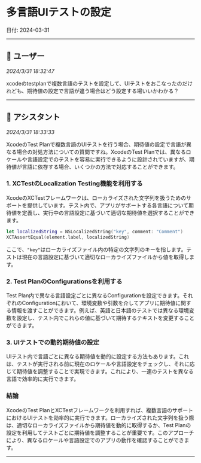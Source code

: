 # 多言語UIテストの設定

日付: 2024-03-31

---

## 👤 ユーザー
*2024/3/31 18:32:47*

xcodeのtestplanで複数言語のテストを設定して、UIテストをおこなったのだけれども、期待値の設定で言語が違う場合はどう設定する場いいかわかる？

---

## 🤖 アシスタント
*2024/3/31 18:33:33*

XcodeのTest Planで複数言語のUIテストを行う場合、期待値の設定で言語が異なる場合の対処方法についての質問ですね。XcodeのTest Planでは、異なるロケールや言語設定でのテストを容易に実行できるように設計されていますが、期待値が言語に依存する場合、いくつかの方法で対応することができます。

### 1. XCTestのLocalization Testing機能を利用する
XcodeのXCTestフレームワークは、ローカライズされた文字列を扱うためのサポートを提供しています。テスト内で、アプリがサポートする各言語について期待値を定義し、実行中の言語設定に基づいて適切な期待値を選択することができます。

```swift
let localizedString = NSLocalizedString("key", comment: "Comment")
XCTAssertEqual(element.label, localizedString)
```

ここで、`"key"`はローカライズファイル内の特定の文字列のキーを指します。テストは現在の言語設定に基づいて適切なローカライズファイルから値を取得します。

### 2. Test PlanのConfigurationsを利用する
Test Plan内で異なる言語設定ごとに異なるConfigurationを設定できます。それぞれのConfigurationにおいて、環境変数や引数を介してアプリに期待値に関する情報を渡すことができます。例えば、英語と日本語のテストでは異なる環境変数を設定し、テスト内でこれらの値に基づいて期待するテキストを変更することができます。

### 3. UIテストでの動的期待値の設定
UIテスト内で言語ごとに異なる期待値を動的に設定する方法もあります。これは、テストが実行される前に現在のロケールや言語設定をチェックし、それに応じて期待値を調整することで実現できます。これにより、一連のテストを異なる言語で効率的に実行できます。

### 結論
XcodeのTest PlanとXCTestフレームワークを利用すれば、複数言語のサポートにおけるUIテストを効率的に実行できます。ローカライズされた文字列を扱う際は、適切なローカライズファイルから期待値を動的に取得するか、Test Planの設定を利用してテストごとに期待値を調整することが重要です。このアプローチにより、異なるロケールや言語設定でのアプリの動作を確認することができます。

---
